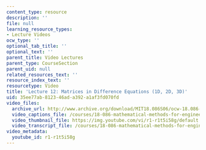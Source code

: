 ```yaml
---
content_type: resource
description: ''
file: null
learning_resource_types:
- Lecture Videos
ocw_type: ''
optional_tab_title: ''
optional_text: ''
parent_title: Video Lectures
parent_type: CourseSection
parent_uid: null
related_resources_text: ''
resource_index_text: ''
resourcetype: Video
title: 'Lecture 12: Matrices in Difference Equations (1D, 2D, 3D)'
uid: 35ee77ab-8123-46ad-a392-a1af3fd070fd
video_files:
  archive_url: http://www.archive.org/download/MIT18.086S06/ocw-18.086-06mar2006-220k.mp4
  video_captions_file: /courses/18-086-mathematical-methods-for-engineers-ii-spring-2006/46fa122cfd4e55bdbc0a999d361210b1_r1-r1t5i58g.vtt
  video_thumbnail_file: https://img.youtube.com/vi/r1-r1t5i58g/default.jpg
  video_transcript_file: /courses/18-086-mathematical-methods-for-engineers-ii-spring-2006/8c600e2f7c683b976fcbb4cb1e0ae77f_r1-r1t5i58g.pdf
video_metadata:
  youtube_id: r1-r1t5i58g
---
```

